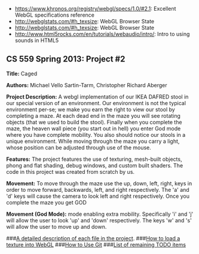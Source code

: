 - https://www.khronos.org/registry/webgl/specs/1.0/#2.1: Excellent WebGL specifications reference
- http://webglstats.com/#h_texsize: WebGL Browser State
- http://webglstats.com/#h_texsize: WebGL Browser State
- http://www.html5rocks.com/en/tutorials/webaudio/intro/: Intro to using sounds in HTML5
##  CS 559 Spring 2013: Project #2

**Title:** Caged

**Authors:** Michael Vello Sartin-Tarm, Christopher Richard Aberger

**Project Description:**  A webgl implementation of our IKEA DAFRED stool in 
 our special version of an environment.  Our environment is not the 
 typical environment per-se; we make you earn the right to view our
 stool by completing a maze.  At each dead end in the maze you will
 see rotating objects (that we used to build the stool).  Finally
 when you complete the maze, the heaven wall piece (you start out in
 hell) you enter God mode where you have complete mobility.  You
 also should notice our stools in a unique environment.  While 
 moving through the maze you carry a light, whose position can 
 be adjusted through use of the mouse.

**Features:** The project features the use of texturing, mesh-built objects, 
     phong and flat shading, debug windows, and custom built shaders.
         The code in this project was created from scratch by us.

**Movement:**  To move through the maze use the up, down, left, right, keys in
                         order to move forward, backwards, left, and right respectively.
    	     	                The 'a' and 'd' keys will cause the camera to look left and 
						    	            right respectively.  Once you complete the maze you get GOD 

**Movement (God Mode):**
        mode enabling extra mobility.  Specifically 'i' and 'j' will
	         allow the user to look 'up' and 'down' respectively.  The keys
		               'w' and 's' will allow the user to move up and down.

###[A detailed description of each file in the project](DESCRIPTION.md).
###[How to load a texture into WebGL](TEXTURE.md)
###[How to Use Git](GIT.md)
###[List of remaining TODO items](TODO.md)
